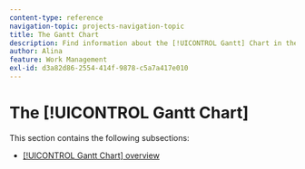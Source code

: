 ```yaml
---
content-type: reference
navigation-topic: projects-navigation-topic
title: The Gantt Chart
description: Find information about the [!UICONTROL Gantt] Chart in the following subsection.
author: Alina
feature: Work Management
exl-id: d3a82d86-2554-414f-9878-c5a7a417e010
---
```

# The [!UICONTROL Gantt Chart]

This section contains the following subsections:

* [[!UICONTROL Gantt Chart] overview](../../manage-work/gantt-chart/use-the-gantt-chart/gantt-chart-overview.md)

